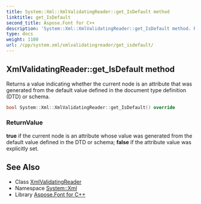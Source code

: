 ```yaml
---
title: System::Xml::XmlValidatingReader::get_IsDefault method
linktitle: get_IsDefault
second_title: Aspose.Font for C++
description: 'System::Xml::XmlValidatingReader::get_IsDefault method. Returns a value indicating whether the current node is an attribute that was generated from the default value defined in the document type definition (DTD) or schema in C++.'
type: docs
weight: 1100
url: /cpp/system.xml/xmlvalidatingreader/get_isdefault/
---
```

## XmlValidatingReader::get_IsDefault method


Returns a value indicating whether the current node is an attribute that was generated from the default value defined in the document type definition (DTD) or schema.

```cpp
bool System::Xml::XmlValidatingReader::get_IsDefault() override
```


### ReturnValue

**true** if the current node is an attribute whose value was generated from the default value defined in the DTD or schema; **false** if the attribute value was explicitly set.

## See Also

* Class [XmlValidatingReader](../)
* Namespace [System::Xml](../../)
* Library [Aspose.Font for C++](../../../)
